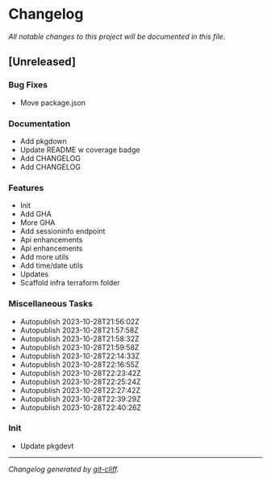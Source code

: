 # Changelog
*All notable changes to this project will be documented in this file.*

## [Unreleased]

### Bug Fixes

- Move package.json

### Documentation

- Add pkgdown
- Update README w coverage badge
- Add CHANGELOG
- Add CHANGELOG

### Features

- Init
- Add GHA
- More GHA
- Add sessioninfo endpoint
- Api enhancements
- Api enhancements
- Add more utils
- Add time/date utils
- Updates
- Scaffold infra terraform folder

### Miscellaneous Tasks

- Autopublish 2023-10-28T21:56:02Z
- Autopublish 2023-10-28T21:57:58Z
- Autopublish 2023-10-28T21:58:32Z
- Autopublish 2023-10-28T21:59:58Z
- Autopublish 2023-10-28T22:14:33Z
- Autopublish 2023-10-28T22:16:55Z
- Autopublish 2023-10-28T22:23:42Z
- Autopublish 2023-10-28T22:25:24Z
- Autopublish 2023-10-28T22:27:42Z
- Autopublish 2023-10-28T22:39:29Z
- Autopublish 2023-10-28T22:40:26Z

### Init

- Update pkgdevt

***
*Changelog generated by [git-cliff](https://github.com/orhun/git-cliff).*
